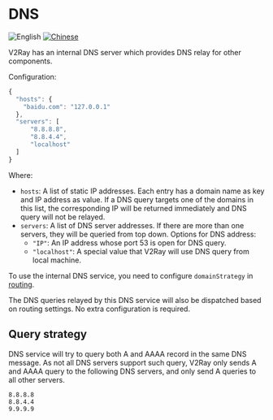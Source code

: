 # DNS

![English](../resources/englishc.svg) [![Chinese](../resources/chinese.svg)](https://www.v2ray.com/chapter_02/04_dns.html)

V2Ray has an internal DNS server which provides DNS relay for other components.

Configuration:

```javascript
{
  "hosts": {
    "baidu.com": "127.0.0.1"
  },
  "servers": [
      "8.8.8.8",
      "8.8.4.4",
      "localhost"
  ]
}
```

Where:

* `hosts`: A list of static IP addresses. Each entry has a domain name as key and IP address as value. If a DNS query targets one of the domains in this list, the corresponding IP will be returned immediately and DNS query will not be relayed.
* `servers`: A list of DNS server addresses. If there are more than one servers, they will be queried from top down. Options for DNS address:
  * `"IP"`: An IP address whose port 53 is open for DNS query.
  * `"localhost"`: A special value that V2Ray will use DNS query from local machine.

To use the internal DNS service, you need to configure `domainStrategy` in [routing](routing.md).

The DNS queries relayed by this DNS service will also be dispatched based on routing settings. No extra configuration is required.

## Query strategy

DNS service will try to query both A and AAAA record in the same DNS message. As not all DNS servers support such query, V2Ray only sends A and AAAA query to the following DNS servers, and only send A queries to all other servers.

```text
8.8.8.8
8.8.4.4
9.9.9.9
```
